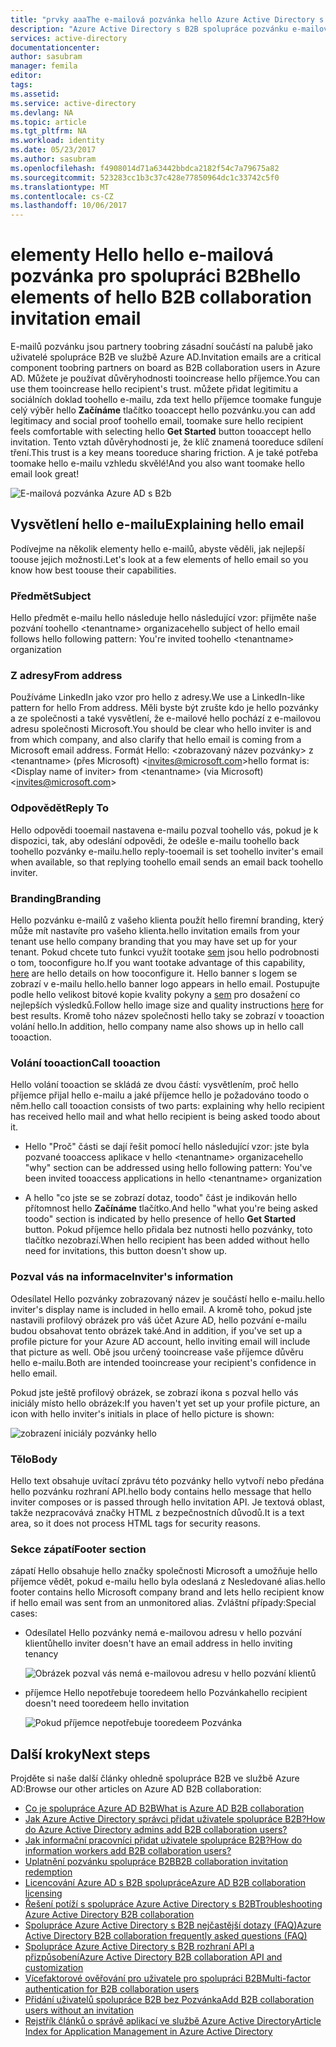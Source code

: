 ```yaml
---
title: "prvky aaaThe e-mailová pozvánka hello Azure Active Directory s B2B spolupráce | Microsoft Docs"
description: "Azure Active Directory s B2B spolupráce pozvánku e-mailové šablony"
services: active-directory
documentationcenter: 
author: sasubram
manager: femila
editor: 
tags: 
ms.assetid: 
ms.service: active-directory
ms.devlang: NA
ms.topic: article
ms.tgt_pltfrm: NA
ms.workload: identity
ms.date: 05/23/2017
ms.author: sasubram
ms.openlocfilehash: f4908014d71a63442bbdca2182f54c7a79675a82
ms.sourcegitcommit: 523283cc1b3c37c428e77850964dc1c33742c5f0
ms.translationtype: MT
ms.contentlocale: cs-CZ
ms.lasthandoff: 10/06/2017
---
```

# <a name="hello-elements-of-hello-b2b-collaboration-invitation-email"></a><span data-ttu-id="638b0-103">elementy Hello hello e-mailová pozvánka pro spolupráci B2B</span><span class="sxs-lookup"><span data-stu-id="638b0-103">hello elements of hello B2B collaboration invitation email</span></span>

<span data-ttu-id="638b0-104">E-mailů pozvánku jsou partnery toobring zásadní součástí na palubě jako uživatelé spolupráce B2B ve službě Azure AD.</span><span class="sxs-lookup"><span data-stu-id="638b0-104">Invitation emails are a critical component toobring partners on board as B2B collaboration users in Azure AD.</span></span> <span data-ttu-id="638b0-105">Můžete je používat důvěryhodnosti tooincrease hello příjemce.</span><span class="sxs-lookup"><span data-stu-id="638b0-105">You can use them tooincrease hello recipient's trust.</span></span> <span data-ttu-id="638b0-106">můžete přidat legitimitu a sociálních doklad toohello e-mailu, zda text hello příjemce toomake funguje celý výběr hello **Začínáme** tlačítko tooaccept hello pozvánku.</span><span class="sxs-lookup"><span data-stu-id="638b0-106">you can add legitimacy and social proof toohello email, toomake sure hello recipient feels comfortable with selecting hello **Get Started** button tooaccept hello invitation.</span></span> <span data-ttu-id="638b0-107">Tento vztah důvěryhodnosti je, že klíč znamená tooreduce sdílení tření.</span><span class="sxs-lookup"><span data-stu-id="638b0-107">This trust is a key means tooreduce sharing friction.</span></span> <span data-ttu-id="638b0-108">A je také potřeba toomake hello e-mailu vzhledu skvělé!</span><span class="sxs-lookup"><span data-stu-id="638b0-108">And you also want toomake hello email look great!</span></span>

![E-mailová pozvánka Azure AD s B2b](media/active-directory-b2b-invitation-email/invitation-email.png)

## <a name="explaining-hello-email"></a><span data-ttu-id="638b0-110">Vysvětlení hello e-mailu</span><span class="sxs-lookup"><span data-stu-id="638b0-110">Explaining hello email</span></span>
<span data-ttu-id="638b0-111">Podívejme na několik elementy hello e-mailů, abyste věděli, jak nejlepší toouse jejich možnosti.</span><span class="sxs-lookup"><span data-stu-id="638b0-111">Let's look at a few elements of hello email so you know how best toouse their capabilities.</span></span>

### <a name="subject"></a><span data-ttu-id="638b0-112">Předmět</span><span class="sxs-lookup"><span data-stu-id="638b0-112">Subject</span></span>
<span data-ttu-id="638b0-113">Hello předmět e-mailu hello následuje hello následující vzor: přijměte naše pozvání toohello &lt;tenantname&gt; organizace</span><span class="sxs-lookup"><span data-stu-id="638b0-113">hello subject of hello email follows hello following pattern: You're invited toohello &lt;tenantname&gt; organization</span></span>

### <a name="from-address"></a><span data-ttu-id="638b0-114">Z adresy</span><span class="sxs-lookup"><span data-stu-id="638b0-114">From address</span></span>
<span data-ttu-id="638b0-115">Používáme LinkedIn jako vzor pro hello z adresy.</span><span class="sxs-lookup"><span data-stu-id="638b0-115">We use a LinkedIn-like pattern for hello From address.</span></span>  <span data-ttu-id="638b0-116">Měli byste být zrušte kdo je hello pozvánky a ze společnosti a také vysvětlení, že e-mailové hello pochází z e-mailovou adresu společnosti Microsoft.</span><span class="sxs-lookup"><span data-stu-id="638b0-116">You should be clear who hello inviter is and from which company, and also clarify that hello email is coming from a Microsoft email address.</span></span> <span data-ttu-id="638b0-117">Formát Hello: &lt;zobrazovaný název pozvánky&gt; z &lt;tenantname&gt; (přes Microsoft) <invites@microsoft.com&gt;</span><span class="sxs-lookup"><span data-stu-id="638b0-117">hello format is: &lt;Display name of inviter&gt; from &lt;tenantname&gt; (via Microsoft) <invites@microsoft.com&gt;</span></span>

### <a name="reply-to"></a><span data-ttu-id="638b0-118">Odpovědět</span><span class="sxs-lookup"><span data-stu-id="638b0-118">Reply To</span></span>
<span data-ttu-id="638b0-119">Hello odpovědi tooemail nastavena e-mailu pozval toohello vás, pokud je k dispozici, tak, aby odeslání odpovědi, že odešle e-mailu toohello back toohello pozvánky e-mailu.</span><span class="sxs-lookup"><span data-stu-id="638b0-119">hello reply-tooemail is set toohello inviter's email when available, so that replying toohello email sends an email back toohello inviter.</span></span>

### <a name="branding"></a><span data-ttu-id="638b0-120">Branding</span><span class="sxs-lookup"><span data-stu-id="638b0-120">Branding</span></span>
<span data-ttu-id="638b0-121">Hello pozvánku e-mailů z vašeho klienta použít hello firemní branding, který může mít nastavíte pro vašeho klienta.</span><span class="sxs-lookup"><span data-stu-id="638b0-121">hello invitation emails from your tenant use hello company branding that you may have set up for your tenant.</span></span> <span data-ttu-id="638b0-122">Pokud chcete tuto funkci využít tootake [sem](https://docs.microsoft.com/azure/active-directory/active-directory-branding-custom-signon-azure-portal) jsou hello podrobnosti o tom, tooconfigure ho.</span><span class="sxs-lookup"><span data-stu-id="638b0-122">If you want tootake advantage of this capability, [here](https://docs.microsoft.com/azure/active-directory/active-directory-branding-custom-signon-azure-portal) are hello details on how tooconfigure it.</span></span> <span data-ttu-id="638b0-123">Hello banner s logem se zobrazí v e-mailu hello.</span><span class="sxs-lookup"><span data-stu-id="638b0-123">hello banner logo appears in hello email.</span></span> <span data-ttu-id="638b0-124">Postupujte podle hello velikost bitové kopie kvality pokyny a [sem](https://docs.microsoft.com/azure/active-directory/active-directory-branding-custom-signon-azure-portal) pro dosažení co nejlepších výsledků.</span><span class="sxs-lookup"><span data-stu-id="638b0-124">Follow hello image size and quality instructions [here](https://docs.microsoft.com/azure/active-directory/active-directory-branding-custom-signon-azure-portal) for best results.</span></span> <span data-ttu-id="638b0-125">Kromě toho název společnosti hello taky se zobrazí v tooaction volání hello.</span><span class="sxs-lookup"><span data-stu-id="638b0-125">In addition, hello company name also shows up in hello call tooaction.</span></span>

### <a name="call-tooaction"></a><span data-ttu-id="638b0-126">Volání tooaction</span><span class="sxs-lookup"><span data-stu-id="638b0-126">Call tooaction</span></span>
<span data-ttu-id="638b0-127">Hello volání tooaction se skládá ze dvou částí: vysvětlením, proč hello příjemce přijal hello e-mailu a jaké příjemce hello je požadováno toodo o něm.</span><span class="sxs-lookup"><span data-stu-id="638b0-127">hello call tooaction consists of two parts: explaining why hello recipient has received hello mail and what hello recipient is being asked toodo about it.</span></span>
- <span data-ttu-id="638b0-128">Hello "Proč" části se dají řešit pomocí hello následující vzor: jste byla pozvané tooaccess aplikace v hello &lt;tenantname&gt; organizace</span><span class="sxs-lookup"><span data-stu-id="638b0-128">hello "why" section can be addressed using hello following pattern: You've been invited tooaccess applications in hello &lt;tenantname&gt; organization</span></span>

- <span data-ttu-id="638b0-129">A hello "co jste se se zobrazí dotaz, toodo" část je indikován hello přítomnost hello **Začínáme** tlačítko.</span><span class="sxs-lookup"><span data-stu-id="638b0-129">And hello "what you're being asked toodo" section is indicated by hello presence of hello **Get Started** button.</span></span> <span data-ttu-id="638b0-130">Pokud příjemce hello přidala bez nutnosti hello pozvánky, toto tlačítko nezobrazí.</span><span class="sxs-lookup"><span data-stu-id="638b0-130">When hello recipient has been added without hello need for invitations, this button doesn't show up.</span></span>

### <a name="inviters-information"></a><span data-ttu-id="638b0-131">Pozval vás na informace</span><span class="sxs-lookup"><span data-stu-id="638b0-131">Inviter's information</span></span>
<span data-ttu-id="638b0-132">Odesílatel Hello pozvánky zobrazovaný název je součástí hello e-mailu.</span><span class="sxs-lookup"><span data-stu-id="638b0-132">hello inviter's display name is included in hello email.</span></span> <span data-ttu-id="638b0-133">A kromě toho, pokud jste nastavili profilový obrázek pro váš účet Azure AD, hello pozvání e-mailu budou obsahovat tento obrázek také.</span><span class="sxs-lookup"><span data-stu-id="638b0-133">And in addition, if you've set up a profile picture for your Azure AD account, hello inviting email will include that picture as well.</span></span> <span data-ttu-id="638b0-134">Obě jsou určený tooincrease vaše příjemce důvěru hello e-mailu.</span><span class="sxs-lookup"><span data-stu-id="638b0-134">Both are intended tooincrease your recipient's confidence in hello email.</span></span>

<span data-ttu-id="638b0-135">Pokud jste ještě profilový obrázek, se zobrazí ikona s pozval hello vás iniciály místo hello obrázek:</span><span class="sxs-lookup"><span data-stu-id="638b0-135">If you haven't yet set up your profile picture, an icon with hello inviter's initials in place of hello picture is shown:</span></span>

  ![zobrazení iniciály pozvánky hello](media/active-directory-b2b-invitation-email/inviters-initials.png)

### <a name="body"></a><span data-ttu-id="638b0-137">Tělo</span><span class="sxs-lookup"><span data-stu-id="638b0-137">Body</span></span>
<span data-ttu-id="638b0-138">Hello text obsahuje uvítací zprávu této pozvánky hello vytvoří nebo předána hello pozvánku rozhraní API.</span><span class="sxs-lookup"><span data-stu-id="638b0-138">hello body contains hello message that hello inviter composes or is passed through hello invitation API.</span></span> <span data-ttu-id="638b0-139">Je textová oblast, takže nezpracovává značky HTML z bezpečnostních důvodů.</span><span class="sxs-lookup"><span data-stu-id="638b0-139">It is a text area, so it does not process HTML tags for security reasons.</span></span>

### <a name="footer-section"></a><span data-ttu-id="638b0-140">Sekce zápatí</span><span class="sxs-lookup"><span data-stu-id="638b0-140">Footer section</span></span>
<span data-ttu-id="638b0-141">zápatí Hello obsahuje hello značky společnosti Microsoft a umožňuje hello příjemce vědět, pokud e-mailu hello byla odeslaná z Nesledované alias.</span><span class="sxs-lookup"><span data-stu-id="638b0-141">hello footer contains hello Microsoft company brand and lets hello recipient know if hello email was sent from an unmonitored alias.</span></span> <span data-ttu-id="638b0-142">Zvláštní případy:</span><span class="sxs-lookup"><span data-stu-id="638b0-142">Special cases:</span></span>

- <span data-ttu-id="638b0-143">Odesílatel Hello pozvánky nemá e-mailovou adresu v hello pozvání klientů</span><span class="sxs-lookup"><span data-stu-id="638b0-143">hello inviter doesn't have an email address in hello inviting tenancy</span></span>

  ![Obrázek pozval vás nemá e-mailovou adresu v hello pozvání klientů](media/active-directory-b2b-invitation-email/inviter-no-email.png)


- <span data-ttu-id="638b0-145">příjemce Hello nepotřebuje tooredeem hello Pozvánka</span><span class="sxs-lookup"><span data-stu-id="638b0-145">hello recipient doesn't need tooredeem hello invitation</span></span>

  ![Pokud příjemce nepotřebuje tooredeem Pozvánka](media/active-directory-b2b-invitation-email/when-recipient-doesnt-redeem.png)


## <a name="next-steps"></a><span data-ttu-id="638b0-147">Další kroky</span><span class="sxs-lookup"><span data-stu-id="638b0-147">Next steps</span></span>

<span data-ttu-id="638b0-148">Projděte si naše další články ohledně spolupráce B2B ve službě Azure AD:</span><span class="sxs-lookup"><span data-stu-id="638b0-148">Browse our other articles on Azure AD B2B collaboration:</span></span>

* [<span data-ttu-id="638b0-149">Co je spolupráce Azure AD B2B</span><span class="sxs-lookup"><span data-stu-id="638b0-149">What is Azure AD B2B collaboration</span></span>](active-directory-b2b-what-is-azure-ad-b2b.md)
* [<span data-ttu-id="638b0-150">Jak Azure Active Directory správci přidat uživatele spolupráce B2B?</span><span class="sxs-lookup"><span data-stu-id="638b0-150">How do Azure Active Directory admins add B2B collaboration users?</span></span>](active-directory-b2b-admin-add-users.md)
* [<span data-ttu-id="638b0-151">Jak informační pracovníci přidat uživatele spolupráce B2B?</span><span class="sxs-lookup"><span data-stu-id="638b0-151">How do information workers add B2B collaboration users?</span></span>](active-directory-b2b-iw-add-users.md)
* [<span data-ttu-id="638b0-152">Uplatnění pozvánku spolupráce B2B</span><span class="sxs-lookup"><span data-stu-id="638b0-152">B2B collaboration invitation redemption</span></span>](active-directory-b2b-redemption-experience.md)
* [<span data-ttu-id="638b0-153">Licencování Azure AD s B2B spolupráce</span><span class="sxs-lookup"><span data-stu-id="638b0-153">Azure AD B2B collaboration licensing</span></span>](active-directory-b2b-licensing.md)
* [<span data-ttu-id="638b0-154">Řešení potíží s spolupráce Azure Active Directory s B2B</span><span class="sxs-lookup"><span data-stu-id="638b0-154">Troubleshooting Azure Active Directory B2B collaboration</span></span>](active-directory-b2b-troubleshooting.md)
* [<span data-ttu-id="638b0-155">Spolupráce Azure Active Directory s B2B nejčastější dotazy (FAQ)</span><span class="sxs-lookup"><span data-stu-id="638b0-155">Azure Active Directory B2B collaboration frequently asked questions (FAQ)</span></span>](active-directory-b2b-faq.md)
* [<span data-ttu-id="638b0-156">Spolupráce Azure Active Directory s B2B rozhraní API a přizpůsobení</span><span class="sxs-lookup"><span data-stu-id="638b0-156">Azure Active Directory B2B collaboration API and customization</span></span>](active-directory-b2b-api.md)
* [<span data-ttu-id="638b0-157">Vícefaktorové ověřování pro uživatele pro spolupráci B2B</span><span class="sxs-lookup"><span data-stu-id="638b0-157">Multi-factor authentication for B2B collaboration users</span></span>](active-directory-b2b-mfa-instructions.md)
* [<span data-ttu-id="638b0-158">Přidání uživatelů spolupráce B2B bez Pozvánka</span><span class="sxs-lookup"><span data-stu-id="638b0-158">Add B2B collaboration users without an invitation</span></span>](active-directory-b2b-add-user-without-invite.md)
* [<span data-ttu-id="638b0-159">Rejstřík článků o správě aplikací ve službě Azure Active Directory</span><span class="sxs-lookup"><span data-stu-id="638b0-159">Article Index for Application Management in Azure Active Directory</span></span>](active-directory-apps-index.md)
